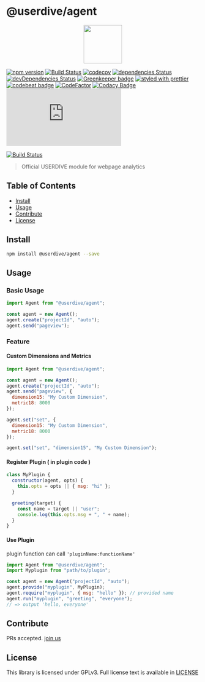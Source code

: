 # @userdive/agent

<p align='center'><a href="https://app.userdive.com/signup" alt="USERDIVE logo" target="_blank"><img src="http://style.uncovertruth.co.jp/assets/images/userdive/logo-text.svg" height="100"></a></p>

[![npm version](https://badge.fury.io/js/%40userdive%2Fagent.svg)](https://www.npmjs.com/package/@userdive/agent)
[![Build Status](https://travis-ci.org/userdive/agent.js.svg?branch=master)](https://travis-ci.org/userdive/agent.js)
[![codecov](https://codecov.io/gh/userdive/agent.js/branch/master/graph/badge.svg)](https://codecov.io/gh/userdive/agent.js)
[![dependencies Status](https://david-dm.org/userdive/agent.js/status.svg)](https://david-dm.org/userdive/agent.js)
[![devDependencies Status](https://david-dm.org/userdive/agent.js/dev-status.svg)](https://david-dm.org/userdive/agent.js?type=dev)
[![Greenkeeper badge](https://badges.greenkeeper.io/userdive/agent.js.svg)](https://greenkeeper.io/)
[![styled with prettier](https://img.shields.io/badge/styled_with-prettier-ff69b4.svg)](https://github.com/prettier/prettier)
[![codebeat badge](https://codebeat.co/badges/248f31a1-c73e-45e4-b1e0-a6154c1baaca)](https://codebeat.co/projects/github-com-userdive-agent-js-master)
[![CodeFactor](https://www.codefactor.io/repository/github/userdive/agent.js/badge)](https://www.codefactor.io/repository/github/userdive/agent.js)
[![Codacy Badge](https://api.codacy.com/project/badge/Grade/007cedb2144843ebb45db871c04a0045)](https://www.codacy.com/app/develop_2/agent.js?utm_source=github.com&utm_medium=referral&utm_content=userdive/agent.js&utm_campaign=Badge_Grade)
[![BCH compliance](https://bettercodehub.com/edge/badge/userdive/agent.js?branch=master)](https://bettercodehub.com/)

[![Build Status](https://saucelabs.com/browser-matrix/userdive.svg)](https://saucelabs.com/open_sauce/user/userdive/builds)

> Official USERDIVE module for webpage analytics

## Table of Contents

* [Install](#install)
* [Usage](#usage)
* [Contribute](#contribute)
* [License](#license)

## Install

```sh
npm install @userdive/agent --save
```

## Usage

### Basic Usage

```js
import Agent from "@userdive/agent";

const agent = new Agent();
agent.create("projectId", "auto");
agent.send("pageview");
```

### Feature

#### Custom Dimensions and Metrics

```js
import Agent from "@userdive/agent";

const agent = new Agent();
agent.create("projectId", "auto");
agent.send("pageview", {
  dimension15: "My Custom Dimension",
  metric18: 8000
});
```

```js
agent.set("set", {
  dimension15: "My Custom Dimension",
  metric18: 8000
});

agent.set("set", "dimension15", "My Custom Dimension");
```

#### Register Plugin ( in plugin code )

```js
class MyPlugin {
  constructor(agent, opts) {
    this.opts = opts || { msg: "hi" };
  }

  greeting(target) {
    const name = target || "user";
    console.log(this.opts.msg + ", " + name);
  }
}
```

#### Use Plugin

plugin function can call `'pluginName:functionName'`

```js
import Agent from "@userdive/agent";
import Myplugin from "path/to/plugin";

const agent = new Agent("projectId", "auto");
agent.provide("myplugin", MyPlugin);
agent.require("myplugin", { msg: "hello" }); // provided name
agent.run("myplugin", "greeting", "everyone");
// => output 'hello, everyone'
```

## Contribute

PRs accepted. [join us](https://www.wantedly.com/companies/uncovertruth/projects)

## License

This library is licensed under GPLv3. Full license text is available in [LICENSE](https://github.com/userdive/agent.js/blob/master/LICENSE)
